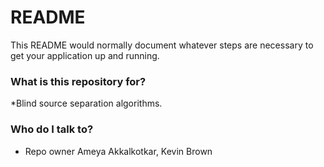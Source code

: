 # README #

This README would normally document whatever steps are necessary to get your application up and running.

### What is this repository for? ###

*Blind source separation algorithms. 

### Who do I talk to? ###

* Repo owner Ameya Akkalkotkar, Kevin Brown
